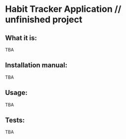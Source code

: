 # Habit Tracker Application // unfinished project

## What it is:
TBA

## Installation manual:
TBA

## Usage:
TBA

## Tests:
TBA